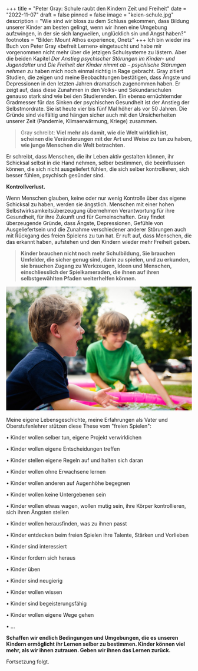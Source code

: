 +++
title = "Peter Gray: Schule raubt den Kindern Zeit und Freiheit"
date = "2022-11-07"
draft = false
pinned = false
image = "keien-schule.jpg"
description = "Wie sind wir bloss zu dem Schluss gekommen, dass Bildung unserer Kinder am besten gelingt, wenn wir ihnen eine Umgebung aufzwingen, in der sie sich langweilen, unglücklich sin und Angst haben?"
footnotes = "Bilder: Mount Athos experience, Onetz"
+++
Ich bin wieder ins Buch von Peter Gray «befreit Lernen» eingetaucht und habe mir vorgenommen nicht mehr über die jetzigen Schulsysteme zu lästern. Aber die beiden Kapitel *Der Anstieg psychischer Störungen im Kinder- und Jugendalter* und *Die Freiheit der Kinder nimmt ab – psychische Störungen nehmen zu* haben mich noch einmal richtig in Rage gebracht. 
Gray zitiert Studien, die zeigen und meine Beobachtungen bestätigen, dass Ängste und Depressionen in den letzten Jahren dramatisch zugenommen haben. Er zeigt auf, dass diese Zunahmen in den Volks- und Sekundarschulen genauso stark sind wie bei den Studierenden. Ein ebenso ernüchternder Gradmesser für das Sinken der psychischen Gesundheit ist der Anstieg der Selbstmordrate. Sie ist heute vier bis fünf Mal höher als vor 50 Jahren.
Die Gründe sind vielfältig und hängen sicher auch mit den Unsicherheiten unserer Zeit (Pandemie, Klimaerwärmung, Kriege) zusammen. 

> Gray schreibt: 
> **Viel mehr als damit, wie die Welt wirklich ist, scheinen die Veränderungen mit der Art und Weise zu tun zu haben, wie junge Menschen die Welt betrachten.**

Er schreibt, dass Menschen, die ihr Leben aktiv gestalten können, ihr Schicksal selbst in die Hand nehmen, selber bestimmen, die beeinflussen können, die sich nicht ausgeliefert fühlen, die sich selber kontrollieren, sich besser fühlen, psychisch gesünder sind.

**Kontrollverlust.** 

Wenn Menschen glauben, keine oder nur wenig Kontrolle über das eigene Schicksal zu haben, werden sie ängstlich. Menschen mit einer hohen Selbstwirksamkeitsüberzeugung übernehmen Verantwortung für ihre Gesundheit, für ihre Zukunft und für Gemeinschaften. 
Gray findet überzeugende Gründe, dass Ängste, Depressionen, Gefühle von Ausgeliefertsein und die Zunahme  verschiedener anderer Störungen auch mit Rückgang des freien Spielens zu tun hat. Er ruft auf, dass Menschen, die das erkannt haben, aufstehen und den Kindern wieder mehr Freiheit geben.

> **Kinder brauchen nicht noch mehr Schulbildung, Sie brauchen Umfelder, die sicher genug sind, darin zu spielen, und zu erkunden, sie brauchen Zugang zu Werkzeugen, Ideen und Menschen, einschliesslich der Spielkameraden, die ihnen auf ihren selbstgewählten Pfaden weiterhelfen können.**

![](mount-athos-resort-kids-playing.jpg)

Meine eigene Lebensgeschichte, meine Erfahrungen als Vater und Oberstufenlehrer stützen diese These vom "freien Spielen": 

•	Kinder wollen selber tun, eigene Projekt verwirklichen

•	Kinder wollen eigene Entscheidungen treffen

•	Kinder stellen eigene Regeln auf und halten sich daran

•	Kinder wollen ohne Erwachsene lernen

•	Kinder wollen anderen auf Augenhöhe begegnen

•	Kinder wollen keine Untergebenen sein

•	Kinder wollen etwas wagen, wollen mutig sein, ihre Körper kontrollieren, sich ihren Ängsten stellen

•	Kinder wollen herausfinden, was zu ihnen passt

•	Kinder entdecken beim freien Spielen ihre Talente, Stärken und Vorlieben 

•	Kinder sind interessiert

•	Kinder fordern sich heraus

•	Kinder üben

•	Kinder sind neugierig

•	Kinder wollen wissen

•	Kinder sind begeisterungsfähig

•	Kinder wollen eigene Wege gehen

•	… 

**Schaffen wir endlich Bedingungen und Umgebungen, die es unseren Kindern ermöglicht ihr Lernen selber zu bestimmen. 
Kinder können viel mehr, als wir ihnen zutrauen. 
Geben wir ihnen das Lernen zurück.**

Fortsetzung folgt.